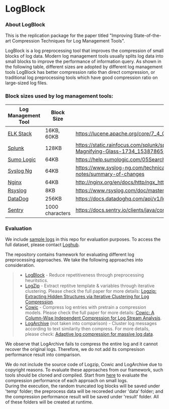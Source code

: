 # LogBlock

### About LogBlock
This is the replication package for the paper titled "Improving State-of-the-art Compression Techniques for Log Management Tools". 

 
LogBlock is a log preprocessing tool that improves the compression of small blocks of log data.
Modern log management tools usually splits log data into small blocks to improve the performance of information query. As shown in the following table, different sizes are adopted by different log management tools 
LogBlock has better compression ratio than direct compression, or traditional log preprocessing tools which have good compression ratio on large-sized log files.


### Block sizes used by log management tools:

| Log Management Tool | Block Size | Reference |
| ------ | ------ | ------ |
| [ELK Stack](https://www.elastic.co/what-is/elk-stack) | 16KB, 60KB | https://lucene.apache.org/core/7_4_0/core/org/apache/lucene/codecs/lucene50/Lucene50StoredFieldsFormat.html |
| [Splunk](https://www.splunk.com/) | 128KB | https://static.rainfocus.com/splunk/splunkconf18/sess/1523558790516001KFjM/finalPDF/Behind-The-Magnifying-Glass-1734_1538786592130001CBKR.pdf | 
| [Sumo Logic](https://www.sumologic.com/) | 64KB | https://help.sumologic.com/05Search/Get-Started-with-Search/Search-Basics/Search-Large-Messages |
| [Syslog Ng](https://www.syslog-ng.com/) | 64KB | https://www.syslog-ng.com/technical-documents/doc/syslog-ng-open-source-edition/3.16/release-notes/summary-of-changes |
| [Nginx](https://www.nginx.com/) | 64KB | http://nginx.org/en/docs/http/ngx_http_log_module.html |
| [Rsyslog](https://www.rsyslog.com/) | 8KB | https://www.rsyslog.com/doc/master/rainerscript/global.html |
| [DataDog](https://www.datadoghq.com/) | 256KB | https://docs.datadoghq.com/api/v1/logs/ |
| [Sentry](https://sentry.io/welcome/) | 1000 characters | https://docs.sentry.io/clients/java/config/ |


### Evaluation

We include [sample logs](./logs) in this repo for evaluation purposes. 
To access the full dataset, please contact [Loghub](https://github.com/logpai/loghub).
  

The repository contains framework for evaluating different log preprocessing approaches. We take the following approaches into consideration. 
> * [LogBlock](./LogBlock) - Reduce repetitiveness through preprocessing heuritstics. 
> * [LogZip](https://github.com/logpai/logzip) - Extract reptitve template & variables through iterative clustering. Please check the full paper for more details: [Logzip: Extracting Hidden Structures via Iterative Clustering for Log Compression](https://ieeexplore.ieee.org/document/8952406). 
> * [Cowic](https://github.com/linhao1990/cowic) - Compress log entries with pretrain a compression models. Please check the full paper for more details: [Cowic: A Column-Wise Independent Compression for Log Stream Analysis](https://ieeexplore.ieee.org/document/7152468). 
> * [LogArchive](https://github.com/robertchristensen/log_archive_v0) (not taken into comparison) - Cluster log messages according to text similarity then compress. For more details, please check: [Adaptive log compression for massive log data](https://dl.acm.org/doi/10.1145/2463676.2465341).

We observe that LogArchive fails to compress the entire log and it cannot recover the original logs. Therefore, we do not add its compresison performance result into comparison. 

[//]: <> (comment)
We do not include the source code of Logzip, Cowic and LogArchive due to copyright reasons. 
To evaluate these approaches from our framework, such tools should be cloned and compiled.
Start from [here](./py/main.py) to evaluate the compression performance of each approach on small logs.   
During the execution, the random truncated log blocks will be saved under 'temp' folder; the preprocess data will be recoreded under 'data' folder; and the compression performance result will be saved under 'result' folder.
All of these folders will be created at runtime.
